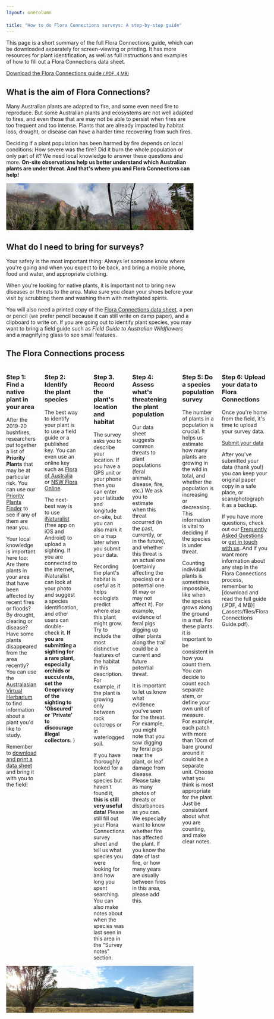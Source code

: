 ```yaml
---
layout: onecolumn

title: "How to do Flora Connections surveys: A step-by-step guide"
---
```


<div class="link_as_button">
This page is a short summary of the full Flora Connections guide, which can be downloaded separately for screen-viewing or printing. It has more resources for plant identification, as well as full instructions and examples of how to fill out a Flora Connections data sheet.
<p>
<a href="_assets/files/Flora Connections Guide.pdf">Download the Flora Connections guide <small>(.PDF, 4 MB)</small></a>
</p>
</div>

## What is the aim of Flora Connections?

Many Australian plants are adapted to fire, and some even need fire to reproduce. But
some Australian plants and ecosystems are not well adapted to fires, and even those
that are may not be able to persist when fires are too frequent and too intense.
Plants that are already impacted by habitat loss, drought, or disease can have a
harder time recovering from such fires.

Deciding if a plant population has been harmed by fire depends on local conditions:
How severe was the fire? Did it burn the whole population or only part of it? We need
local knowledge to answer these questions and more. **On-site observations help us
better understand which Australian plants are under threat. And that's where you and Flora
Connections can help!**


<div class="banner">
<img src="_assets/img/pages/blue_mountains.jpg">
</div>


## What do I need to bring for surveys?

Your safety is the most important thing: Always let someone know where you're going and when you expect to be back, and bring a mobile phone, food and water, and appropriate clothing.

When you're looking for native plants, it is important not to bring new diseases or threats to the area. Make sure you clean your shoes before your visit by scrubbing them and washing them with methylated spirits. 

You will also need a printed copy of the [Flora Connections data sheet](submit), a pen or pencil (we prefer pencil because it can still write on damp paper), and a clipboard to write on. If you are going out to identify plant species, you may want to bring a field guide such as _Field Guide to Australian Wildflowers_ and a magnifying glass to see small features.


## The Flora Connections process

<div class="columns"><div class="flex_half" markdown="block">

### Step 1: Find a native plant in your area

After the 2019-20 bushfires, researchers put together a list of **Priority Plants**
that may be at particular risk. You can use our [Priority Plants Finder](priority-plants) to see if any of them are near you.

Your local knowledge is important here too: Are there plants in your area that have been
affected by recent fires or floods? By drought, clearing or disease? Have some plants disappeared from the area recently? You can use the [Australasian Virtual Herbarium](https://avh.ala.org.au/) to find information about a plant you'd like to study.

Remember to [download and print a data sheet](submit) and bring it with you to the field!

</div><div class="flex_half" markdown="block">

### Step 2: Identify the plant species

The best way to identify your plant is to use a field guide or a published key. You can even use an online key such as [Flora of Australia](http://www.ausflora.org.au/) or [NSW Flora Online](https://plantnet.rbgsyd.nsw.gov.au/).

The next-best way is to use [iNaturalist](https://inaturalist.ala.org.au/) (free app on iOS and Android) to upload a sighting. If you are connected to the internet, iNaturalist can look at your photo and suggest a species identification, and other users can double-check it. **If you are submitting a sighting for a rare plant, especially orchids or succulents, set the Geoprivacy of the sighting to 'Obscured' or 'Private' to discourage illegal collectors.**
)
</div>

<div class="banner">
<img src="_assets/img/pages/eucalypt_warrumbungle.jpg">
</div>


<div class="flex_half" markdown="block">

### Step 3. Record the plant's location and habitat

The survey asks you to describe your location. If you have a GPS unit or your phone then you can enter your latitude and longitude on-site, but you can also mark it on a map later when you submit your data.

Recording the plant's habitat is useful as it helps ecologists predict where else
this plant might grow. Try to include the most distinctive features of the
habitat in this description. For example, if the plant is growing only between rock
outcrops or in waterlogged soil.

If you have thoroughly looked for a plant species but haven't found it, **this is still
very useful data**! Please still fill out your Flora Connections survey sheet and tell us
what species you were looking for and how long you spent searching. You can also make notes
about when the species was last seen in this area in the "Survey notes" section.

</div><div class="flex_half" markdown="block">

### Step 4: Assess what's threatening the plant population

Our data sheet suggests common threats to plant populations (feral animals, disease, fire, etc.) We ask you to estimate when this threat occurred (in the past, currently, or in the future), and whether this threat is an actual one (certainly affecting the species) or a potential one (it may or may not affect it). For example, evidence of feral pigs digging up other plants along the trail could be a current and future potential threat.

It is important to let us know what evidence you've seen for the threat. For example,
you might note that you saw digging by feral pigs near the plant, or leaf damage from
disease. Please take as many photos of threats or disturbances as you can. We
especially want to know whether fire has affected the plant. If you know the date of
last fire, or how many years are usually between fires in this area, please add this.

</div>



<div class="banner">
<img src="_assets/img/pages/waterhole_kimberley.jpg">
</div>

<div class="flex_half" markdown="block">

### Step 5: Do a species population survey

The number of plants in a population is crucial. It helps us estimate how many plants
are growing in the wild in total, and whether the population is increasing or
decreasing. This information is vital to deciding if the species is under threat.

Counting individual plants is sometimes impossible, like when the species grows along
the ground in a mat. For these plants it is important to be consistent in how you
count them. You can decide to count each separate stem, or define your own unit of
measure. For example, each patch with more than 10cm of bare ground around it could
be a separate unit. Choose what you think is most appropriate for the plant. Just be
consistent about what you are counting, and make clear notes.

</div><div class="flex_half" markdown="block">

### Step 6: Upload your data to Flora Connections

Once you're home from the field, it's time to upload your survey data.

<a href="submit" class="link_as_button">Submit your data</a>

After you've submitted your data (thank you!) you can keep your original paper copy in a safe place, or scan/photograph it as a backup. 

If you have more questions, check out our [Frequently Asked Questions](faq) or [get in touch with us](contact). And if you want more information about any step in the Flora Connections process, remember to [download and read the full guide (.PDF, 4 MB)](_assets/files/Flora Connections Guide.pdf).

</div></div>

<div class="banner">
<img src="_assets/img/pages/cleared_grassland.jpg">
</div>

